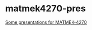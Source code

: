 # matmek4270-pres
[Some presentations for MATMEK-4270](https://matmek-4270.github.io/matmek4270-pres/)
